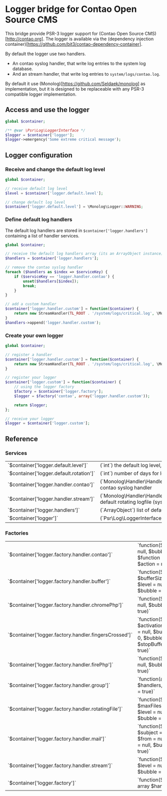 Logger bridge for Contao Open Source CMS
========================================

This bridge provide PSR-3 logger support for (Contao Open Source CMS)[http://contao.org].
The logger is available via the (dependency injection container)[https://github.com/bit3/contao-dependency-container].

By default the logger use two handlers.
* An contao syslog handler, that write log entries to the system log database.
* And an stream handler, that write log entries to `system/logs/contao.log`.

By default it use (Monolog)[https://github.com/Seldaek/monolog] as implementation, but it is designed to be replaceable with any PSR-3 compatible logger implementation.

Access and use the logger
-----------------

```php
global $container;

/** @var \Psr\Log\LoggerInterface */
$logger = $container['logger'];
$logger->emergency('Some extreme critical message');
```

Logger configuration
--------------------

### Receive and change the default log level

```php
global $container;

// receive default log level
$level = $container['logger.default.level'];

// change default log level
$container['logger.default.level'] = \Monolog\Logger::WARNING;
```

### Define default log handlers

The default log handlers are stored in `$container['logger.handlers']` containing a list of handler services.

```php
global $container;

// receive the default log handlers array (its an ArrayObject instance)
$handlers = $container['logger.handlers'];

// remove the contao syslog handler
foreach ($handlers as $index => $serviceKey) {
	if ($serviceKey == 'logger.handler.contao') {
		unset($handlers[$index]);
		break;
	}
}

// add a custom handler
$container['logger.handler.custom'] = function($container) {
	return new StreamHandler(TL_ROOT . '/system/logs/critical.log', \Monolog\Logger::CRITICAL);
}
$handlers->append('logger.handler.custom');
```

### Create your own logger

```php
global $container;

// register a handler
$container['logger.handler.custom'] = function($container) {
	return new StreamHandler(TL_ROOT . '/system/logs/critical.log', \Monolog\Logger::CRITICAL);
}

// register your logger
$container['logger.custom'] = function($container) {
	// using the logger factory
	$factory = $container['logger.factory'];
	$logger = $factory('contao', array('logger.handler.custom'));

	return $logger;
};

// receive your logger
$logger = $container['logger.custom'];
```

Reference
---------

### Services

<table>
<tr>
	<td>`$container['logger.default.level']`</td>
	<td>(`int`) the default log level, default: `Logger::INFO`</td>
</tr>
<tr>
	<td>`$container['logger.default.rotation']`</td>
	<td>(`int`) number of days for log rotation, default: 28</td>
</tr>
<tr>
	<td>`$container['logger.handler.contao']`</td>
	<td>(`Monolog\Handler\HandlerInterface|Logger\ContaoHandler`) default contao syslog handler</td>
</tr>
<tr>
	<td>`$container['logger.handler.stream']`</td>
	<td>(`Monolog\Handler\HandlerInterface|Monolog\Handler\RotatingFileHandler`) default rotating logfile (system/logs/contao-Y-m-d.log) handler</td>
</tr>
<tr>
	<td>`$container['logger.handlers']`</td>
	<td>(`ArrayObject`) list of default log handlers</td>
</tr>
<tr>
	<td>`$container['logger']`</td>
	<td>(`Psr\Log\LoggerInterface|Monolog\Logger`) the default logger</td>
</tr>
</table>

### Factories

<table>
<tr>
	<td>`$container['logger.factory.handler.contao']`</td>
	<td>`function($level = null, $bubble = true, $function = null, $action = null)`</td>
</tr>
<tr>
	<td>`$container['logger.factory.handler.buffer']`</td>
	<td>`function($handler, $bufferSize = 0, $level = null, $bubble = true)`</td>
</tr>
<tr>
	<td>`$container['logger.factory.handler.chromePhp']`</td>
	<td>`function($level = null, $bubble = true)`</td>
</tr>
<tr>
	<td>`$container['logger.factory.handler.fingersCrossed']`</td>
	<td>`function($handler, $activationStrategy = null, $bufferSize = 0, $bubble = true, $stopBuffering = true)`</td>
</tr>
<tr>
	<td>`$container['logger.factory.handler.firePhp']`</td>
	<td>`function($level = null, $bubble = true)`</td>
</tr>
<tr>
	<td>`$container['logger.factory.handler.group']`</td>
	<td>`function(array $handlers, $bubble = true)`</td>
</tr>
<tr>
	<td>`$container['logger.factory.handler.rotatingFile']`</td>
	<td>`function($filename, $maxFiles = null, $level = null, $bubble = true)`</td>
</tr>
<tr>
	<td>`$container['logger.factory.handler.mail']`</td>
	<td>`function($to = null, $subject = null, $from = null, $level = null, $bubble = true)`</td>
</tr>
<tr>
	<td>`$container['logger.factory.handler.stream']`</td>
	<td>`function($uri, $level = null, $bubble = true)`</td>
</tr>
<tr>
	<td>`$container['logger.factory']`</td>
	<td>`function($name, array $handlers)`</td>
</tr>
</table>
